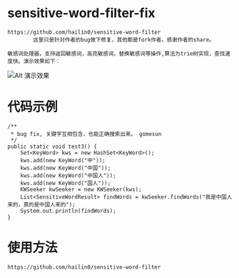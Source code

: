 # sensitive-word-filter-fix

    https://github.com/hailin0/sensitive-word-filter
            这里只是针对作者的bug做下修复，其他都是fork作者。感谢作者的share。

	敏感词处理器，支持返回敏感词，高亮敏感词，替换敏感词等操作,算法为trie树实现，查找速度快。演示效果如下：
 ![Alt 演示效果](/doc/20160523233326.png "演示效果")


# 代码示例
    /**
     * bug fix, 关键字互相包含，也能正确搜索出来。 gomesun
     */
    public static void test3() {
        Set<KeyWord> kws = new HashSet<KeyWord>();
        kws.add(new KeyWord("中"));
        kws.add(new KeyWord("中国"));
        kws.add(new KeyWord("中国人"));
        kws.add(new KeyWord("国人"));
        KWSeeker kwSeeker = new KWSeeker(kws);
        List<SensitiveWordResult> findWords = kwSeeker.findWords("我是中国人来的，真的是中国人来的");
        System.out.println(findWords);
    }


# 使用方法
	https://github.com/hailin0/sensitive-word-filter



